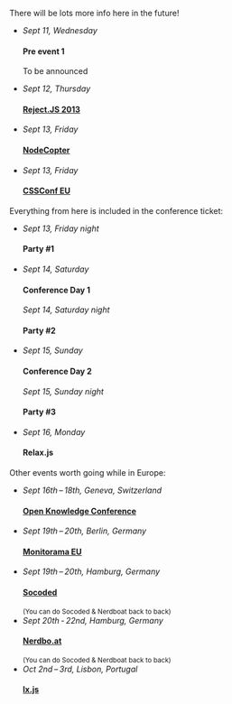 There will be lots more info here in the future!

<ul class="schedule_list">
  <li>
    <i>Sept 11, Wednesday</i>
    <h4>Pre event 1</h4>
    <p>To be announced</p>
  </li>
  <li>
    <i>Sept 12, Thursday</i>
    <h4><a href="http://rejectjs.org">Reject.JS 2013</a></h4>
  </li>
  <li>
    <i>Sept 13, Friday</i>
    <h4><a href="http://nodecopter.com">NodeCopter</a></h4>
  </li>
  <li>
    <i>Sept 13, Friday</i>
    <h4><a href="http://2013.cssconf.eu">CSSConf EU</a></h4>
  </li>
</ul>

Everything from here is included in the conference ticket:

<ul class="schedule_list">
  <li>
    <i>Sept 13, Friday night</i>
    <h4>Party #1</h4>
  </li>
  <li>
    <i>Sept 14, Saturday</i>
    <h4>Conference Day 1</h4>
    <i>Sept 14, Saturday night</i>
    <h4>Party #2</h4>
  </li>
  <li>
    <i>Sept 15, Sunday</i>
    <h4>Conference Day 2</h4>
    <i>Sept 15, Sunday night</i>
    <h4>Party #3</h4>
  </li>
  <li>
    <i>Sept 16, Monday</i>
    <h4>Relax.js</h4>
  </li>
</ul>

Other events worth going while in Europe:

<ul class="schedule_list">

  <li>
    <i>Sept 16th&thinsp;–&thinsp;18th, Geneva, Switzerland</i>
    <h4><a href="http://okcon.org/schedule/">Open Knowledge Conference</a></h4>
  </li>

  <li>
    <i>Sept 19th&thinsp;–&thinsp;20th, Berlin, Germany</i>
    <h4><a href="http://monitorama.eu">Monitorama EU</a></h4>
  </li>

  <li>
    <i>Sept 19th&thinsp;–&thinsp;20th, Hamburg, Germany</i>
    <h4><a href="http://socoded.com">Socoded</a></h4>
    <small>(You can do Socoded &amp; Nerdboat back to back)</small>
  </li>

  <li>
    <i>Sept 20th&thinsp;-&thinsp;22nd, Hamburg, Germany</i>
    <h4><a href="http://nerdbo.at">Nerdbo.at</a></h4>
    <small>(You can do Socoded &amp; Nerdboat back to back)</small>
  </li>

  <li>
    <i>Oct 2nd&thinsp;–&thinsp;3rd, Lisbon, Portugal</i>
    <h4><a href="http://lxjs.org">lx.js</a></h4>
  </li>

</ul>

